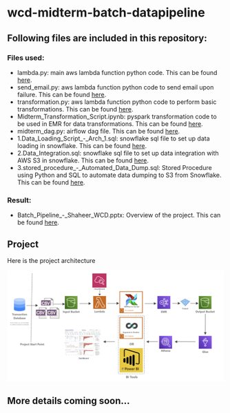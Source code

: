 # wcd-midterm-batch-datapipeline

## Following files are included in this repository:

### Files used:
* lambda.py: main aws lambda function python code. This can be found [here](https://github.com/ShaheerKhan200/wcd-midterm-batch-datapipeline/blob/main/lambda.py).
* send_email.py: aws lambda function python code to send email upon failure. This can be found [here](https://github.com/ShaheerKhan200/wcd-midterm-batch-datapipeline/blob/main/send_email.py).
* transformation.py: aws lambda function python code to perform basic transformations. This can be found [here](https://github.com/ShaheerKhan200/wcd-midterm-batch-datapipeline/blob/main/transformation.py).
* Midterm_Transformation_Script.ipynb: pyspark transformation code to be used in EMR for data transformations. This can be found [here](https://github.com/ShaheerKhan200/wcd-midterm-batch-datapipeline/blob/main/Midterm_Transformation_Script.ipynb).
* midterm_dag.py: airflow dag file. This can be found [here](https://github.com/ShaheerKhan200/wcd-midterm-batch-datapipeline/blob/main/midterm_dag.py).
* 1.Data_Loading_Script_-_Arch_1.sql: snowflake sql file to set up data loading in snowflake. This can be found [here](https://github.com/ShaheerKhan200/wcd-midterm-batch-datapipeline/blob/main/1.Data_Loading_Script_-_Arch_1.sql).
* 2.Data_Integration.sql: snowflake sql file to set up data integration with AWS S3 in snowflake. This can be found [here](https://github.com/ShaheerKhan200/wcd-midterm-batch-datapipeline/blob/main/2.Data_Integration.sql).
* 3.stored_procedure_-_Automated_Data_Dump.sql: Stored Procedure using Python and SQL to automate data dumping to S3 from Snowflake. This can be found [here](https://github.com/ShaheerKhan200/wcd-midterm-batch-datapipeline/blob/main/3.stored_procedure_-_Automated_Data_Dump.sql).


### Result:
* Batch_Pipeline_-_Shaheer_WCD.pptx: Overview of the project. This can be found [here](https://github.com/ShaheerKhan200/wcd-midterm-batch-datapipeline/blob/main/Batch_Pipeline_-_Shaheer_WCD.pdf).


## Project
Here is the project architecture

![Architecture](architecture.png)

## More details coming soon...
